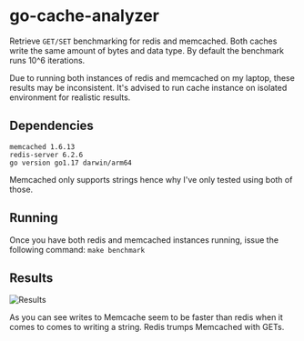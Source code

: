 # go-cache-analyzer
Retrieve `GET/SET` benchmarking for redis and memcached. Both caches write the same amount of bytes and data type. By default the benchmark runs 10^6 iterations. 

Due to running both instances of redis and memcached on my laptop, these results may be inconsistent. It's advised to run cache instance on isolated environment for realistic results.

## Dependencies
```memcached 1.6.13```
<br>
```redis-server 6.2.6```
<br>
```go version go1.17 darwin/arm64```

Memcached only supports strings hence why I've only tested using both of those. 

## Running
Once you have both redis and memcached instances running, issue the following command:
```make benchmark```

## Results 
![Results](assets/analyse.png)

As you can see writes to Memcache seem to be faster than redis when it comes to comes to writing a string. Redis trumps Memcached with GETs.
